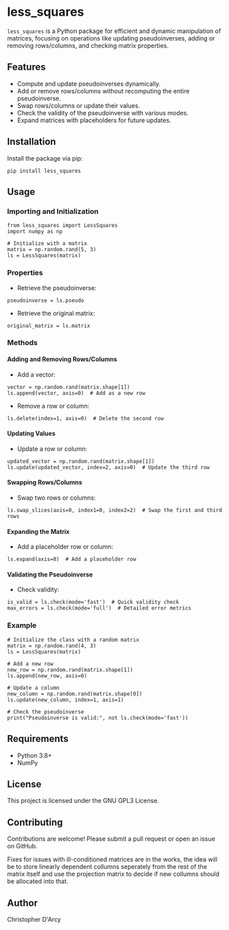 # less_squares

`less_squares` is a Python package for efficient and dynamic manipulation of matrices, focusing on operations like updating pseudoinverses, adding or removing rows/columns, and checking matrix properties.

## Features

- Compute and update pseudoinverses dynamically.
- Add or remove rows/columns without recomputing the entire pseudoinverse.
- Swap rows/columns or update their values.
- Check the validity of the pseudoinverse with various modes.
- Expand matrices with placeholders for future updates.

## Installation

Install the package via pip:
```
pip install less_squares
```
## Usage

### Importing and Initialization
```
from less_squares import LessSquares
import numpy as np

# Initialize with a matrix
matrix = np.random.rand(5, 3)
ls = LessSquares(matrix)
```
### Properties
- Retrieve the pseudoinverse:
```
pseudoinverse = ls.pseudo
```
- Retrieve the original matrix:
```
original_matrix = ls.matrix
```
### Methods

#### Adding and Removing Rows/Columns
- Add a vector:
```
vector = np.random.rand(matrix.shape[1])
ls.append(vector, axis=0)  # Add as a new row
```
- Remove a row or column:
```
ls.delete(index=1, axis=0)  # Delete the second row
```

#### Updating Values
- Update a row or column:
```
updated_vector = np.random.rand(matrix.shape[1])
ls.update(updated_vector, index=2, axis=0)  # Update the third row
```
#### Swapping Rows/Columns
- Swap two rows or columns:
```
ls.swap_slices(axis=0, index1=0, index2=2)  # Swap the first and third rows
```

#### Expanding the Matrix
- Add a placeholder row or column:
```
ls.expand(axis=0)  # Add a placeholder row
```
#### Validating the Pseudoinverse
- Check validity:
```
is_valid = ls.check(mode='fast')  # Quick validity check
max_errors = ls.check(mode='full')  # Detailed error metrics
```
### Example
```
# Initialize the class with a random matrix
matrix = np.random.rand(4, 3)
ls = LessSquares(matrix)

# Add a new row
new_row = np.random.rand(matrix.shape[1])
ls.append(new_row, axis=0)

# Update a column
new_column = np.random.rand(matrix.shape[0])
ls.update(new_column, index=1, axis=1)

# Check the pseudoinverse
print("Pseudoinverse is valid:", not ls.check(mode='fast'))
```

## Requirements
- Python 3.8+
- NumPy

## License
This project is licensed under the GNU GPL3 License.

## Contributing
Contributions are welcome! Please submit a pull request or open an issue on GitHub.

Fixes for issues with ill-conditioned matrices are in the works, the idea will be to store linearly dependent collumns seperately from the rest of the matrix itself and use the projection matrix to decide if new collumns should be allocated into that.

## Author
Christopher D'Arcy
